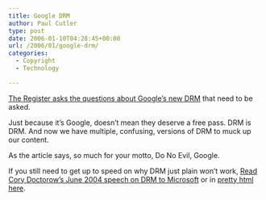 ```yaml
---
title: Google DRM
author: Paul Cutler
type: post
date: 2006-01-10T04:28:45+00:00
url: /2006/01/google-drm/
categories:
  - Copyright
  - Technology

---
```

[The Register asks the questions about Google&#8217;s new DRM][1] that need to be asked.

Just because it&#8217;s Google, doesn&#8217;t mean they deserve a free pass. DRM is DRM. And now we have multiple, confusing, versions of DRM to muck up our content.

As the article says, so much for your motto, Do No Evil, Google.

If you still need to get up to speed on why DRM just plain won&#8217;t work, [Read Cory Doctorow&#8217;s June 2004 speech on DRM to Microsoft][2] or in [pretty html here][3].

 [1]: http://www.theregister.co.uk/2006/01/08/google_drm_question/
 [2]: http://www.craphound.com/msftdrm.txt
 [3]: http://www.dashes.com/anil/stuff/doctorow-drm-ms.html